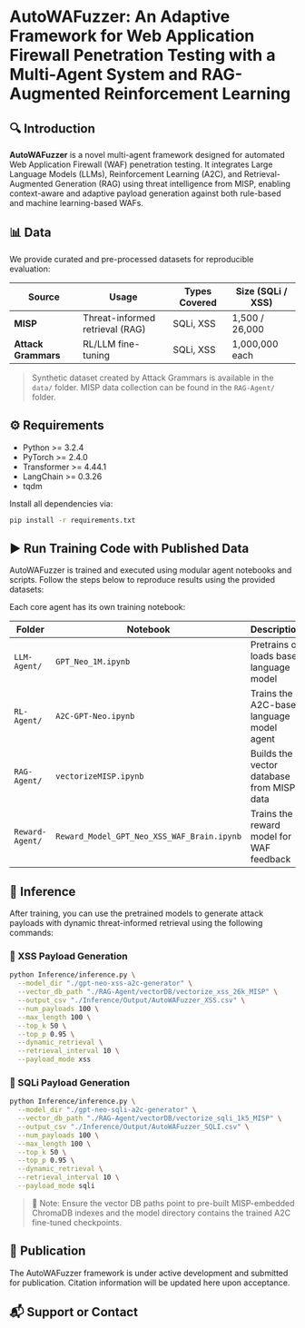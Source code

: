 # AutoWAFuzzer: An Adaptive Framework for Web Application Firewall Penetration Testing with a Multi-Agent System and RAG-Augmented Reinforcement Learning

## 🔍 Introduction

**AutoWAFuzzer** is a novel multi-agent framework designed for automated Web Application Firewall (WAF) penetration testing. It integrates Large Language Models (LLMs), Reinforcement Learning (A2C), and Retrieval-Augmented Generation (RAG) using threat intelligence from MISP, enabling context-aware and adaptive payload generation against both rule-based and machine learning-based WAFs.

## 📊 Data

We provide curated and pre-processed datasets for reproducible evaluation:

| Source             | Usage                               | Types Covered | Size (SQLi / XSS)   |
|--------------------|--------------------------------------|----------------|----------------------|
| **MISP**           | Threat-informed retrieval (RAG)      | SQLi, XSS      | 1,500 / 26,000       |
| **Attack Grammars**| RL/LLM fine-tuning                   | SQLi, XSS      | 1,000,000 each       |



> Synthetic dataset created by Attack Grammars is available in the `data/` folder.
> MISP data collection can be found in the `RAG-Agent/` folder.

## ⚙️ Requirements

* Python >= 3.2.4
* PyTorch >= 2.4.0
* Transformer >= 4.44.1
* LangChain >= 0.3.26
* tqdm

Install all dependencies via:

```bash
pip install -r requirements.txt
```

## ▶️ Run Training Code with Published Data

AutoWAFuzzer is trained and executed using modular agent notebooks and scripts. Follow the steps below to reproduce results using the provided datasets:

Each core agent has its own training notebook:

| Folder            | Notebook                          | Description                              |
|-------------------|------------------------------------|------------------------------------------|
| `LLM-Agent/`       | `GPT_Neo_1M.ipynb`         | Pretrains or loads base language model       |
| `RL-Agent/`        | `A2C-GPT-Neo.ipynb`            | Trains the A2C-based language model agent |
| `RAG-Agent/`       | `vectorizeMISP.ipynb`            | Builds the vector database from MISP data |
| `Reward-Agent/`      | `Reward_Model_GPT_Neo_XSS_WAF_Brain.ipynb`         | Trains the reward model for WAF feedback |


## 🔎 Inference

After training, you can use the pretrained models to generate attack payloads with dynamic threat-informed retrieval using the following commands:

### 🚀 XSS Payload Generation

```bash
python Inference/inference.py \
  --model_dir "./gpt-neo-xss-a2c-generator" \
  --vector_db_path "./RAG-Agent/vectorDB/vectorize_xss_26k_MISP" \
  --output_csv "./Inference/Output/AutoWAFuzzer_XSS.csv" \
  --num_payloads 100 \
  --max_length 100 \
  --top_k 50 \
  --top_p 0.95 \
  --dynamic_retrieval \
  --retrieval_interval 10 \
  --payload_mode xss
```

### 🚀 SQLi Payload Generation

```bash
python Inference/inference.py \
  --model_dir "./gpt-neo-sqli-a2c-generator" \
  --vector_db_path "./RAG-Agent/vectorDB/vectorize_sqli_1k5_MISP" \
  --output_csv "./Inference/Output/AutoWAFuzzer_SQLI.csv" \
  --num_payloads 100 \
  --max_length 100 \
  --top_k 50 \
  --top_p 0.95 \
  --dynamic_retrieval \
  --retrieval_interval 10 \
  --payload_mode sqli
```

> 📝 Note: Ensure the vector DB paths point to pre-built MISP-embedded ChromaDB indexes and the model directory contains the trained A2C fine-tuned checkpoints.


## 📄 Publication

The AutoWAFuzzer framework is under active development and submitted for publication. Citation information will be updated here upon acceptance.

## 📬 Support or Contact
